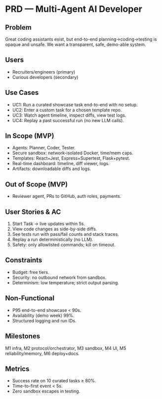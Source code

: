 # PRD — Multi-Agent AI Developer

## Problem
Great coding assistants exist, but end-to-end planning→coding→testing is opaque and unsafe. We want a transparent, safe, demo-able system.

## Users
- Recruiters/engineers (primary)
- Curious developers (secondary)

## Use Cases
- UC1: Run a curated showcase task end-to-end with no setup.
- UC2: Enter a custom task for a chosen template repo.
- UC3: Watch agent timeline, inspect diffs, view test logs.
- UC4: Replay a past successful run (no new LLM calls).

## In Scope (MVP)
- Agents: Planner, Coder, Tester.
- Secure sandbox: network-isolated Docker, time/mem caps.
- Templates: React+Jest, Express+Supertest, Flask+pytest.
- Real-time dashboard: timeline, diff viewer, logs.
- Artifacts: downloadable diffs and logs.

## Out of Scope (MVP)
- Reviewer agent, PRs to GitHub, auth roles, payments.

## User Stories & AC
1. Start Task → live updates within 5s.  
2. View code changes as side-by-side diffs.  
3. See tests run with pass/fail counts and stack traces.  
4. Replay a run deterministically (no LLM).  
5. Safety: only allowlisted commands; kill on timeout.

## Constraints
- Budget: free tiers.  
- Security: no outbound network from sandbox.  
- Determinism: low temperature; strict output parsing.

## Non-Functional
- P95 end-to-end showcase < 90s.
- Availability (demo week) 99%.
- Structured logging and run IDs.

## Milestones
M1 infra, M2 protocol/orchestrator, M3 sandbox, M4 UI, M5 reliability/memory, M6 deploy+docs.

## Metrics
- Success rate on 10 curated tasks ≥ 80%.
- Time-to-first event < 5s.  
- Zero sandbox escapes in testing.
